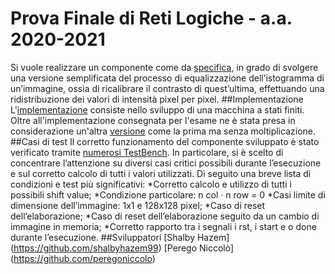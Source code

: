 # Prova Finale di Reti Logiche - a.a. 2020-2021
Si vuole realizzare un componente come da [specifica](https://github.com/shalbyhazem99/project-reti-logiche/tree/main/specification/PFRL_Specifica.pdf), in grado di svolgere una versione semplificata del processo di equalizzazione dell’istogramma di un’immagine, ossia di ricalibrare il contrasto di quest’ultima, effettuando una ridistribuzione dei valori di intensità pixel per pixel.
##Implementazione
L'[implementazione](https://github.com/shalbyhazem99/project-reti-logiche/blob/main/project_reti_logiche.vhd) consiste nello sviluppo di una macchina a stati finiti. Oltre all'implementazione consegnata per l'esame ne è stata presa in considerazione un'altra [versione](https://github.com/shalbyhazem99/project-reti-logiche/blob/main/project_reti_logiche_v2.vhd) come la prima ma senza moltiplicazione. 
##Casi di test
Il corretto funzionamento del componente sviluppato è stato verificato tramite [numerosi TestBench](https://github.com/shalbyhazem99/project-reti-logiche/tree/main/test_banch). In particolare, si è scelto di concentrare l’attenzione su diversi casi critici possibili durante l’esecuzione e sul corretto calcolo di tutti i valori utilizzati. Di seguito una breve lista di condizioni e test
più significativi:
	*Corretto calcolo e utilizzo di tutti i possibili shift value;
	*Condizione particolare: n col · n row = 0
	*Casi limite di dimensione dell’immagine: 1x1 e 128x128 pixel;
	*Caso di reset dell’elaborazione;
	*Caso di reset dell’elaborazione seguito da un cambio di immagine in memoria;
	*Corretto rapporto tra i segnali i rst, i start e o done durante l’esecuzione.
##Sviluppatori
[Shalby Hazem] (https://github.com/shalbyhazem99)
[Perego Niccolò] (https://github.com/peregoniccolo)
